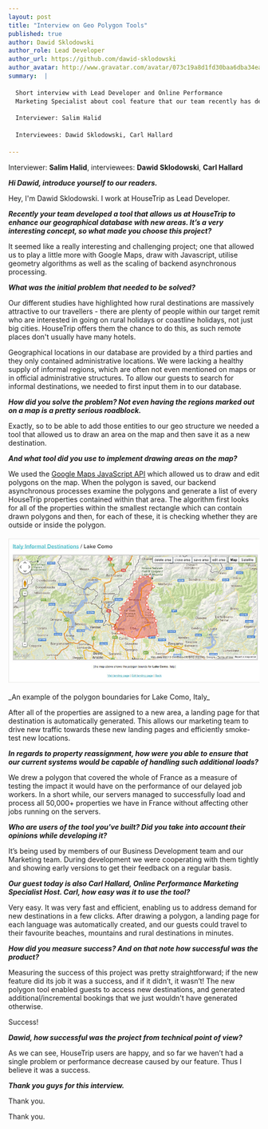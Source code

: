 ```yaml
---
layout: post
title: "Interview on Geo Polygon Tools"
published: true
author: Dawid Sklodowski
author_role: Lead Developer
author_url: https://github.com/dawid-sklodowski
author_avatar: http://www.gravatar.com/avatar/073c19a8d1fd30baa6dba34eaa55fe90.png
summary:  |

  Short interview with Lead Developer and Online Performance
  Marketing Specialist about cool feature that our team recently has delivered.

  Interviewer: Salim Halid

  Interviewees: Dawid Sklodowski, Carl Hallard

---
```


  Interviewer: **Salim Halid**, interviewees: **Dawid Sklodowski**, **Carl Hallard**

___Hi Dawid, introduce yourself to our readers.___

Hey, I'm Dawid Sklodowski. I work at HouseTrip as Lead Developer.

___Recently your team developed a tool that allows us at HouseTrip to enhance our
geographical database with new areas. It’s a very interesting concept, so what made
you choose this project?___

It seemed like a really interesting and challenging project; one that allowed us to
play a little more with Google Maps, draw with Javascript, utilise geometry algorithms
as well as the scaling of backend asynchronous processing.

___What was the initial problem that needed to be solved?___

Our different studies have highlighted how rural destinations are massively attractive
to our travellers - there are plenty of people within our target remit who are interested
in going on rural holidays or coastline holidays, not just big cities. HouseTrip offers
them the chance to do this, as such remote places don't usually have many hotels.

Geographical locations in our database are provided by a third parties and they only
contained administrative locations. We were lacking a healthy supply of informal regions,
which are often not even mentioned on maps or in official administrative structures.
To allow our guests to search for informal destinations, we needed to first input them
in to our database.

___How did you solve the problem? Not even having the regions marked out on a map is a
pretty serious roadblock.___

Exactly, so to be able to add those entities to our geo structure we needed a tool that
allowed us to draw an area on the map and then save it as a new destination.

___And what tool did you use to implement drawing areas on the map?___

We used the [Google Maps JavaScript API](https://developers.google.com/maps/documentation/javascript/)
which allowed us to draw and edit polygons on the map. When the polygon is saved,
our backend asynchronous processes examine the polygons and generate a list of every
HouseTrip properties contained within that area. The algorithm first looks for all of
the properties within the smallest rectangle which can contain drawn polygons and then,
for each of these, it is checking whether they are outside or inside the polygon.

<img src="/images/2013-10-01/lake-como.jpg" class="center-image" title="Staleness over time" alt="Staleness over time"/>
_An example of the polygon boundaries for Lake Como, Italy_

After all of the properties are assigned to a new area, a landing page for that
destination is automatically generated. This allows our marketing team to drive
new traffic towards these new landing pages and efficiently smoke-test new locations.

___In regards to property reassignment, how were you able to ensure that our current systems would be capable of handling such additional loads?___

We drew a polygon that covered the whole of France as a measure of testing the impact
it would have on the performance of our delayed job workers. In a short while,
our servers managed to successfully load and process all 50,000+ properties we have
in France without affecting other jobs running on the servers.

___Who are users of the tool you've built? Did you take into account their opinions
while developing it?___

It’s being used by members of our Business Development team and our Marketing team.
During development we were cooperating with them tightly and showing early versions
to get their feedback on a regular basis.

___Our guest today is also Carl Hallard, Online Performance Marketing Specialist
Host. Carl, how easy was it to use the tool?___

Very easy. It was very fast and efficient, enabling us to address demand for new
destinations in a few clicks. After drawing a polygon, a landing page for each
language was automatically created, and our guests could travel to their favourite
beaches, mountains and rural destinations in minutes.

___How did you measure success? And on that note how successful was the product?___

Measuring the success of this project was pretty straightforward; if the new
feature did its job it was a success, and if it didn’t, it wasn’t! The new polygon
tool enabled guests to access new destinations, and generated additional/incremental
bookings that we just wouldn't have generated otherwise.

Success!

___Dawid, how successful was the project from technical point of view?___

As we can see, HouseTrip users are happy, and so far we haven’t had a single
problem or performance decrease caused by our feature. Thus I believe it
was a success.

___Thank you guys for this interview.___

Thank you.

Thank you.

<style type="text/css">
  .center-image {
    display:    block;
    margin:     1.4em auto !important;
    width:      670px;
    height:     auto;
  }
</style>
